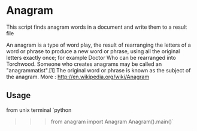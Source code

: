 # Anagram

This script finds anagram words in a document and write them to a result file

An anagram is a type of word play, the result of rearranging the letters of a word or phrase to produce a new word or phrase, using all the original letters exactly once; for example Doctor Who can be rearranged into Torchwood. Someone who creates anagrams may be called an "anagrammatist".[1] The original word or phrase is known as the subject of the anagram.
More : http://en.wikipedia.org/wiki/Anagram

## Usage
from unix terminal
`python
>>>from anagram import Anagram
>>>Anagram().main()`